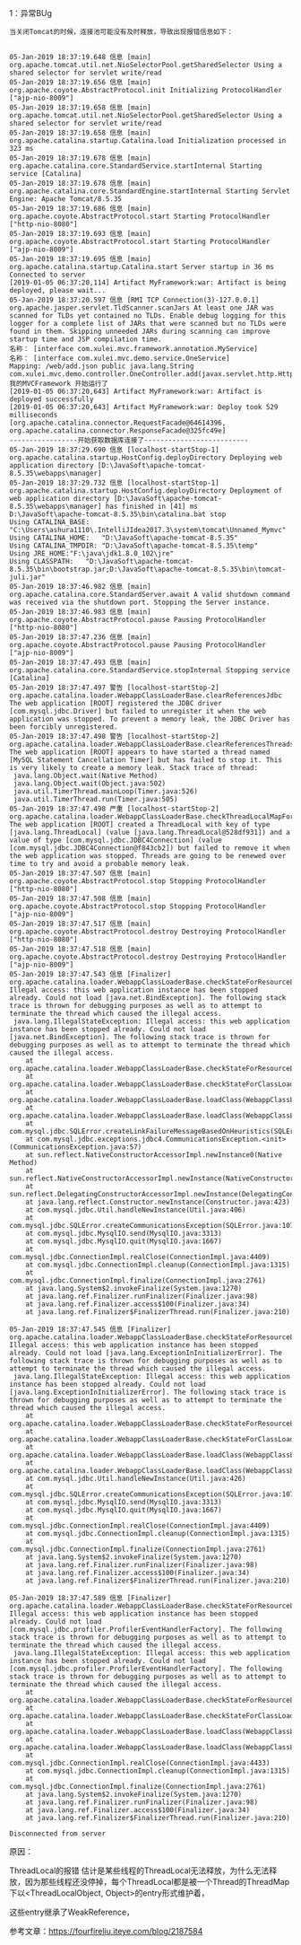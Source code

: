 1：异常BUg
    
    当关闭Tomcat的时候，连接池可能没有及时释放，导致出现报错信息如下：
    
    
    05-Jan-2019 18:37:19.648 信息 [main] org.apache.tomcat.util.net.NioSelectorPool.getSharedSelector Using a shared selector for servlet write/read
    05-Jan-2019 18:37:19.656 信息 [main] org.apache.coyote.AbstractProtocol.init Initializing ProtocolHandler ["ajp-nio-8009"]
    05-Jan-2019 18:37:19.658 信息 [main] org.apache.tomcat.util.net.NioSelectorPool.getSharedSelector Using a shared selector for servlet write/read
    05-Jan-2019 18:37:19.658 信息 [main] org.apache.catalina.startup.Catalina.load Initialization processed in 323 ms
    05-Jan-2019 18:37:19.678 信息 [main] org.apache.catalina.core.StandardService.startInternal Starting service [Catalina]
    05-Jan-2019 18:37:19.678 信息 [main] org.apache.catalina.core.StandardEngine.startInternal Starting Servlet Engine: Apache Tomcat/8.5.35
    05-Jan-2019 18:37:19.686 信息 [main] org.apache.coyote.AbstractProtocol.start Starting ProtocolHandler ["http-nio-8080"]
    05-Jan-2019 18:37:19.693 信息 [main] org.apache.coyote.AbstractProtocol.start Starting ProtocolHandler ["ajp-nio-8009"]
    05-Jan-2019 18:37:19.695 信息 [main] org.apache.catalina.startup.Catalina.start Server startup in 36 ms
    Connected to server
    [2019-01-05 06:37:20,114] Artifact MyFramework:war: Artifact is being deployed, please wait...
    05-Jan-2019 18:37:20.597 信息 [RMI TCP Connection(3)-127.0.0.1] org.apache.jasper.servlet.TldScanner.scanJars At least one JAR was scanned for TLDs yet contained no TLDs. Enable debug logging for this logger for a complete list of JARs that were scanned but no TLDs were found in them. Skipping unneeded JARs during scanning can improve startup time and JSP compilation time.
    名称： [interface com.xulei.mvc.framework.annotation.MyService]
    名称： [interface com.xulei.mvc.demo.service.OneService]
    Mapping: /web/add.json public java.lang.String com.xulei.mvc.demo.controller.OneController.add(javax.servlet.http.HttpServletRequest,javax.servlet.http.HttpServletResponse)
    我的MVCFramework 开始运行了
    [2019-01-05 06:37:20,643] Artifact MyFramework:war: Artifact is deployed successfully
    [2019-01-05 06:37:20,643] Artifact MyFramework:war: Deploy took 529 milliseconds
    [org.apache.catalina.connector.RequestFacade@64614396, org.apache.catalina.connector.ResponseFacade@325fc49e]
    -----------------开始获取数据库连接了--------------------------
    05-Jan-2019 18:37:29.690 信息 [localhost-startStop-1] org.apache.catalina.startup.HostConfig.deployDirectory Deploying web application directory [D:\JavaSoft\apache-tomcat-8.5.35\webapps\manager]
    05-Jan-2019 18:37:29.732 信息 [localhost-startStop-1] org.apache.catalina.startup.HostConfig.deployDirectory Deployment of web application directory [D:\JavaSoft\apache-tomcat-8.5.35\webapps\manager] has finished in [41] ms
    D:\JavaSoft\apache-tomcat-8.5.35\bin\catalina.bat stop
    Using CATALINA_BASE:   "C:\Users\ashura1110\.IntelliJIdea2017.3\system\tomcat\Unnamed_Mymvc"
    Using CATALINA_HOME:   "D:\JavaSoft\apache-tomcat-8.5.35"
    Using CATALINA_TMPDIR: "D:\JavaSoft\apache-tomcat-8.5.35\temp"
    Using JRE_HOME:"F:\java\jdk1.8.0_102\jre"
    Using CLASSPATH:   "D:\JavaSoft\apache-tomcat-8.5.35\bin\bootstrap.jar;D:\JavaSoft\apache-tomcat-8.5.35\bin\tomcat-juli.jar"
    05-Jan-2019 18:37:46.982 信息 [main] org.apache.catalina.core.StandardServer.await A valid shutdown command was received via the shutdown port. Stopping the Server instance.
    05-Jan-2019 18:37:46.983 信息 [main] org.apache.coyote.AbstractProtocol.pause Pausing ProtocolHandler ["http-nio-8080"]
    05-Jan-2019 18:37:47.236 信息 [main] org.apache.coyote.AbstractProtocol.pause Pausing ProtocolHandler ["ajp-nio-8009"]
    05-Jan-2019 18:37:47.493 信息 [main] org.apache.catalina.core.StandardService.stopInternal Stopping service [Catalina]
    05-Jan-2019 18:37:47.497 警告 [localhost-startStop-2] org.apache.catalina.loader.WebappClassLoaderBase.clearReferencesJdbc The web application [ROOT] registered the JDBC driver [com.mysql.jdbc.Driver] but failed to unregister it when the web application was stopped. To prevent a memory leak, the JDBC Driver has been forcibly unregistered.
    05-Jan-2019 18:37:47.498 警告 [localhost-startStop-2] org.apache.catalina.loader.WebappClassLoaderBase.clearReferencesThreads The web application [ROOT] appears to have started a thread named [MySQL Statement Cancellation Timer] but has failed to stop it. This is very likely to create a memory leak. Stack trace of thread:
     java.lang.Object.wait(Native Method)
     java.lang.Object.wait(Object.java:502)
     java.util.TimerThread.mainLoop(Timer.java:526)
     java.util.TimerThread.run(Timer.java:505)
    05-Jan-2019 18:37:47.498 严重 [localhost-startStop-2] org.apache.catalina.loader.WebappClassLoaderBase.checkThreadLocalMapForLeaks The web application [ROOT] created a ThreadLocal with key of type [java.lang.ThreadLocal] (value [java.lang.ThreadLocal@528df931]) and a value of type [com.mysql.jdbc.JDBC4Connection] (value [com.mysql.jdbc.JDBC4Connection@f843cb2]) but failed to remove it when the web application was stopped. Threads are going to be renewed over time to try and avoid a probable memory leak.
    05-Jan-2019 18:37:47.507 信息 [main] org.apache.coyote.AbstractProtocol.stop Stopping ProtocolHandler ["http-nio-8080"]
    05-Jan-2019 18:37:47.508 信息 [main] org.apache.coyote.AbstractProtocol.stop Stopping ProtocolHandler ["ajp-nio-8009"]
    05-Jan-2019 18:37:47.517 信息 [main] org.apache.coyote.AbstractProtocol.destroy Destroying ProtocolHandler ["http-nio-8080"]
    05-Jan-2019 18:37:47.518 信息 [main] org.apache.coyote.AbstractProtocol.destroy Destroying ProtocolHandler ["ajp-nio-8009"]
    05-Jan-2019 18:37:47.543 信息 [Finalizer] org.apache.catalina.loader.WebappClassLoaderBase.checkStateForResourceLoading Illegal access: this web application instance has been stopped already. Could not load [java.net.BindException]. The following stack trace is thrown for debugging purposes as well as to attempt to terminate the thread which caused the illegal access.
     java.lang.IllegalStateException: Illegal access: this web application instance has been stopped already. Could not load [java.net.BindException]. The following stack trace is thrown for debugging purposes as well as to attempt to terminate the thread which caused the illegal access.
    	at org.apache.catalina.loader.WebappClassLoaderBase.checkStateForResourceLoading(WebappClassLoaderBase.java:1348)
    	at org.apache.catalina.loader.WebappClassLoaderBase.checkStateForClassLoading(WebappClassLoaderBase.java:1336)
    	at org.apache.catalina.loader.WebappClassLoaderBase.loadClass(WebappClassLoaderBase.java:1195)
    	at org.apache.catalina.loader.WebappClassLoaderBase.loadClass(WebappClassLoaderBase.java:1156)
    	at com.mysql.jdbc.SQLError.createLinkFailureMessageBasedOnHeuristics(SQLError.java:1223)
    	at com.mysql.jdbc.exceptions.jdbc4.CommunicationsException.<init>(CommunicationsException.java:57)
    	at sun.reflect.NativeConstructorAccessorImpl.newInstance0(Native Method)
    	at sun.reflect.NativeConstructorAccessorImpl.newInstance(NativeConstructorAccessorImpl.java:62)
    	at sun.reflect.DelegatingConstructorAccessorImpl.newInstance(DelegatingConstructorAccessorImpl.java:45)
    	at java.lang.reflect.Constructor.newInstance(Constructor.java:423)
    	at com.mysql.jdbc.Util.handleNewInstance(Util.java:406)
    	at com.mysql.jdbc.SQLError.createCommunicationsException(SQLError.java:1074)
    	at com.mysql.jdbc.MysqlIO.send(MysqlIO.java:3313)
    	at com.mysql.jdbc.MysqlIO.quit(MysqlIO.java:1667)
    	at com.mysql.jdbc.ConnectionImpl.realClose(ConnectionImpl.java:4409)
    	at com.mysql.jdbc.ConnectionImpl.cleanup(ConnectionImpl.java:1315)
    	at com.mysql.jdbc.ConnectionImpl.finalize(ConnectionImpl.java:2761)
    	at java.lang.System$2.invokeFinalize(System.java:1270)
    	at java.lang.ref.Finalizer.runFinalizer(Finalizer.java:98)
    	at java.lang.ref.Finalizer.access$100(Finalizer.java:34)
    	at java.lang.ref.Finalizer$FinalizerThread.run(Finalizer.java:210)
    
    05-Jan-2019 18:37:47.545 信息 [Finalizer] org.apache.catalina.loader.WebappClassLoaderBase.checkStateForResourceLoading Illegal access: this web application instance has been stopped already. Could not load [java.lang.ExceptionInInitializerError]. The following stack trace is thrown for debugging purposes as well as to attempt to terminate the thread which caused the illegal access.
     java.lang.IllegalStateException: Illegal access: this web application instance has been stopped already. Could not load [java.lang.ExceptionInInitializerError]. The following stack trace is thrown for debugging purposes as well as to attempt to terminate the thread which caused the illegal access.
    	at org.apache.catalina.loader.WebappClassLoaderBase.checkStateForResourceLoading(WebappClassLoaderBase.java:1348)
    	at org.apache.catalina.loader.WebappClassLoaderBase.checkStateForClassLoading(WebappClassLoaderBase.java:1336)
    	at org.apache.catalina.loader.WebappClassLoaderBase.loadClass(WebappClassLoaderBase.java:1195)
    	at org.apache.catalina.loader.WebappClassLoaderBase.loadClass(WebappClassLoaderBase.java:1156)
    	at com.mysql.jdbc.Util.handleNewInstance(Util.java:426)
    	at com.mysql.jdbc.SQLError.createCommunicationsException(SQLError.java:1074)
    	at com.mysql.jdbc.MysqlIO.send(MysqlIO.java:3313)
    	at com.mysql.jdbc.MysqlIO.quit(MysqlIO.java:1667)
    	at com.mysql.jdbc.ConnectionImpl.realClose(ConnectionImpl.java:4409)
    	at com.mysql.jdbc.ConnectionImpl.cleanup(ConnectionImpl.java:1315)
    	at com.mysql.jdbc.ConnectionImpl.finalize(ConnectionImpl.java:2761)
    	at java.lang.System$2.invokeFinalize(System.java:1270)
    	at java.lang.ref.Finalizer.runFinalizer(Finalizer.java:98)
    	at java.lang.ref.Finalizer.access$100(Finalizer.java:34)
    	at java.lang.ref.Finalizer$FinalizerThread.run(Finalizer.java:210)
    
    05-Jan-2019 18:37:47.589 信息 [Finalizer] org.apache.catalina.loader.WebappClassLoaderBase.checkStateForResourceLoading Illegal access: this web application instance has been stopped already. Could not load [com.mysql.jdbc.profiler.ProfilerEventHandlerFactory]. The following stack trace is thrown for debugging purposes as well as to attempt to terminate the thread which caused the illegal access.
     java.lang.IllegalStateException: Illegal access: this web application instance has been stopped already. Could not load [com.mysql.jdbc.profiler.ProfilerEventHandlerFactory]. The following stack trace is thrown for debugging purposes as well as to attempt to terminate the thread which caused the illegal access.
    	at org.apache.catalina.loader.WebappClassLoaderBase.checkStateForResourceLoading(WebappClassLoaderBase.java:1348)
    	at org.apache.catalina.loader.WebappClassLoaderBase.checkStateForClassLoading(WebappClassLoaderBase.java:1336)
    	at org.apache.catalina.loader.WebappClassLoaderBase.loadClass(WebappClassLoaderBase.java:1195)
    	at org.apache.catalina.loader.WebappClassLoaderBase.loadClass(WebappClassLoaderBase.java:1156)
    	at com.mysql.jdbc.ConnectionImpl.realClose(ConnectionImpl.java:4433)
    	at com.mysql.jdbc.ConnectionImpl.cleanup(ConnectionImpl.java:1315)
    	at com.mysql.jdbc.ConnectionImpl.finalize(ConnectionImpl.java:2761)
    	at java.lang.System$2.invokeFinalize(System.java:1270)
    	at java.lang.ref.Finalizer.runFinalizer(Finalizer.java:98)
    	at java.lang.ref.Finalizer.access$100(Finalizer.java:34)
    	at java.lang.ref.Finalizer$FinalizerThread.run(Finalizer.java:210)
    
    Disconnected from server
    
原因：

ThreadLocal的报错 估计是某些线程的ThreadLocal无法释放，为什么无法释放，因为那些线程还没停掉，每个ThreadLocal都是被一个Thread的ThreadMap下以<ThreadLocalObject, Object>的entry形式维护着，

这些entry继承了WeakReference，

参考文章：https://fourfireliu.iteye.com/blog/2187584